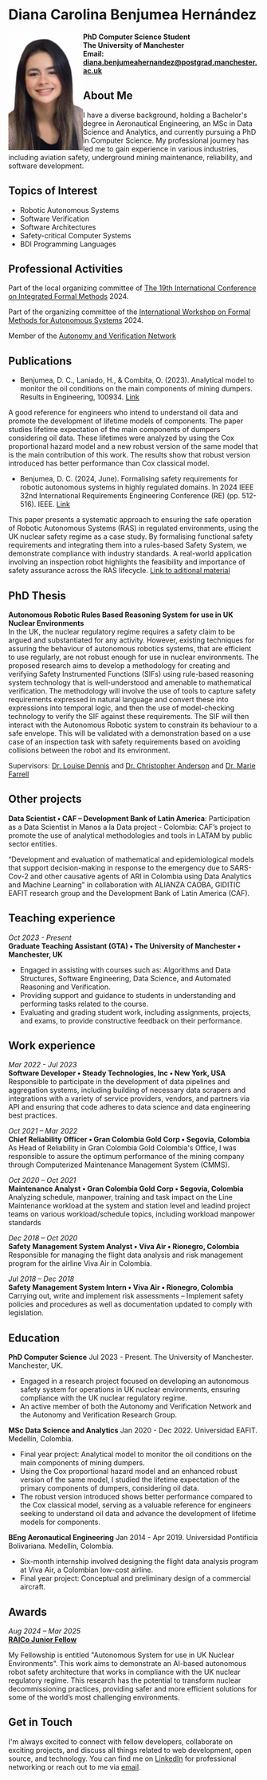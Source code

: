 # Diana Carolina Benjumea Hernández

<div>
  <img src="FOTO 4.jpg" alt="Profile Image" width="150" align="left">  
</div>

**PhD Computer Science Student**    
**The University of Manchester**     
**Email: diana.benjumeahernandez@postgrad.manchester.ac.uk**  


## About Me

I have a diverse background, holding a Bachelor's degree in Aeronautical Engineering, an MSc in Data Science and Analytics, and currently pursuing a PhD in Computer Science. My professional journey has led me to gain experience in various industries, including aviation safety, underground mining maintenance, reliability, and software development.

## Topics of Interest
- Robotic Autonomous Systems
- Software Verification
- Software Architectures
- Safety-critical Computer Systems
- BDI Programming Languages

## Professional Activities
Part of the local organizing committee of [The 19th International Conference on Integrated Formal Methods](https://ifm2024.cs.manchester.ac.uk/) 2024.

Part of the organizing committee of the [International Workshop on Formal Methods for Autonomous Systems](https://fmasworkshop.github.io/) 2024.

Member of the [Autonomy and Verification Network](https://fmasworkshop.github.io/)


## Publications

- Benjumea, D. C., Laniado, H., & Combita, O. (2023). Analytical model to monitor the oil conditions on the main
 components of mining dumpers. Results in Engineering, 100934. [Link](https://www.sciencedirect.com/science/article/pii/S2590123023000610)

A good reference for engineers who intend to understand oil data and promote the development of lifetime models of components. The paper studies lifetime expectation of the main components of dumpers considering oil data. These lifetimes were analyzed by using the Cox proportional hazard model and a new robust version of the same model that is the main contribution of this work. The results show that robust version introduced has better performance than Cox classical model.

- Benjumea, D. C. (2024, June). Formalising safety requirements for robotic autonomous systems in highly regulated domains. In 2024 IEEE 32nd International Requirements Engineering Conference (RE) (pp. 512-516). IEEE. [Link](https://doi.org/10.1109/RE59067.2024.00066)

This paper presents a systematic approach to ensuring the safe operation of Robotic Autonomous Systems (RAS) in regulated environments, using the UK nuclear safety regime as a case study. By formalising functional safety requirements and integrating them into a rules-based Safety System, we demonstrate compliance with industry standards. A real-world application involving an inspection robot highlights the feasibility and importance of safety assurance across the RAS lifecycle. [Link to aditional material](https://dianabenjumea.github.io/RE/requirementsTable/)


## PhD Thesis

**Autonomous Robotic Rules Based Reasoning System for use in UK Nuclear Environments**\
In the UK, the nuclear regulatory regime requires a safety claim to be argued and substantiated for any activity. However, existing techniques for assuring the behaviour of autonomous robotics systems, that are efficient to use regularly, are not robust enough for use in nuclear environments. The proposed research aims to develop a methodology for creating and verifying Safety Instrumented Functions (SIFs) using rule-based reasoning system technology that is well-understood and amenable to mathematical verification. The methodology will involve the use of tools to capture safety requirements expressed in natural language and convert these into expressions into temporal logic, and then the use of model-checking technology to verify the SIF against these requirements. The SIF will then interact with the Autonomous Robotic system to constrain its behaviour to a safe envelope. This will be validated with a demonstration based on a use case of an inspection task with safety requirements based on avoiding collisions between the robot and its environment.

Supervisors: [Dr. Louise Dennis](https://personalpages.manchester.ac.uk/staff/louise.dennis/) and [Dr. Christopher Anderson](https://www.linkedin.com/in/dr-christopher-anderson-3baa5715/?originalSubdomain=uk) and [Dr. Marie Farrell](https://mariefarrell.github.io/)


## Other projects

**Data Scientist • CAF – Development Bank of Latin America**: Participation as a Data Scientist in Manos a la Data project - Colombia: CAF’s project to promote the use of analytical methodologies and tools in LATAM by public sector entities.

“Development and evaluation of mathematical and epidemiological models that support decision-making in response to the emergency due to SARS- Cov-2 and other causative agents of ARI in Colombia using Data Analytics and Machine Learning” in collaboration with ALIANZA CAOBA, GIDITIC EAFIT research group and the Development Bank of Latin America (CAF).


## Teaching experience
_Oct 2023 - Present_\
**Graduate Teaching Assistant (GTA) • The University of Manchester • Manchester, UK**
- Engaged in assisting with courses such as: Algorithms and Data Structures, Software Engineering, Data Science, and Automated Reasoning and Verification.
- Providing support and guidance to students in understanding and performing tasks related to the course.
- Evaluating and grading student work, including assignments, projects, and exams, to provide constructive feedback on their performance.

## Work experience
_Mar 2022 - Jul 2023_\
**Software Developer • Steady Technologies, Inc • New York, USA**\
Responsible to participate in the development of data pipelines and aggregation systems, including building of necessary data scrapers and integrations with a variety of service providers, vendors, and partners via API and ensuring that code adheres to data science and data engineering best practices.

_Oct 2021 – Mar 2022_\
**Chief Reliability Officer • Gran Colombia Gold Corp • Segovia, Colombia**\
As Head of Reliability in Gran Colombia Gold Colombia's Office, I was responsible to assure the optimum performance of the mining company through Computerized Maintenance Management System (CMMS).

_Oct 2020 – Oct 2021_\
**Maintenance Analyst • Gran Colombia Gold Corp • Segovia, Colombia**\
Analyzing schedule, manpower, training and task impact on the Line Maintenance workload at the system and station level and leadind project teams on various workload/schedule topics, including workload manpower standards

_Dec 2018 – Oct 2020_\
**Safety Management System Analyst • Viva Air • Rionegro, Colombia**\
Responsible for managing the flight data analysis and risk management program for the airline Viva Air in Colombia.

_Jul 2018 – Dec 2018_\
**Safety Management System Intern • Viva Air • Rionegro, Colombia**\
Carrying out, write and implement risk assessments – Implement safety policies and procedures as well as documentation updated to comply with legislation.


## Education

**PhD Computer Science** Jul 2023 - Present. The University of Manchester. Manchester, UK.
- Engaged in a research project focused on developing an autonomous safety system for operations in UK nuclear environments, ensuring compliance with the UK nuclear regulatory regime.
- An active member of both the Autonomy and Verification Network and the Autonomy and Verification Research Group.

**MSc Data Science and Analytics** Jan 2020 - Dec 2022. Universidad EAFIT. Medellín, Colombia.
- Final year project: Analytical model to monitor the oil conditions on the main components of mining dumpers.
- Using the Cox proportional hazard model and an enhanced robust version of the same model, I studied the lifetime expectation of the primary components of dumpers, considering oil data.
- The robust version introduced shows better performance compared to the Cox classical model, serving as a valuable reference for engineers seeking to understand oil data and advance the development of lifetime models for components.

**BEng Aeronautical Engineering** Jan 2014 - Apr 2019. Universidad Pontificia Bolivariana. Medellín, Colombia.
- Six-month internship involved designing the flight data analysis program at Viva Air, a Colombian low-cost airline.
- Final year project: Conceptual and preliminary design of a commercial aircraft.

## Awards
_Aug 2024 – Mar 2025_\
**[RAICo Junior Fellow](https://mailchi.mp/8b41ef8fd35f/0jijujdd5w?utm_source=RAICo+External&utm_campaign=70d4fa44c3-EMAIL_CAMPAIGN_2024_07_16_06_53_COPY_05&utm_medium=email&utm_term=0_-d718d2acf4-483314555)**

My Fellowship is entitled "Autonomous System for use in UK Nuclear Environments". This work aims to demonstrate an AI-based autonomous robot safety architecture that works in compliance with the UK nuclear regulatory regime. This research has the potential to transform nuclear decommissioning practices, providing safer and more efficient solutions for some of the world’s most challenging environments.


## Get in Touch

I'm always excited to connect with fellow developers, collaborate on exciting projects, and discuss all things related to web development, open source, and technology. You can find me on [LinkedIn](https://www.linkedin.com/in/diana-carolina-benjumea-hernandez-64b87313b/) for professional networking or reach out to me via [email](diana.benjumeahernandez@postgrad.manchester.ac.uk).

<!-- [CARRLOS](https://dianabenjumea.github.io/carrlos/) -->



